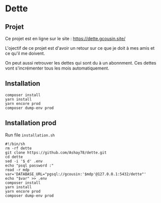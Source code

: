 # Dette

## Projet

Ce projet est en ligne sur le site : https://dette.gcousin.site/

L'ojectif de ce projet est d'avoir un retour sur ce que je doit à mes amis et ce qu'il me doivent.

On peut aussi retrouver les dettes qui sont du à un abonnment. Ces dettes vont s'incrémenter tous les mois automatiquement.

## Installation
```
composer install
yarn install
yarn encore prod
composer dump-env prod
```

## Installation prod

Run file ``installation.sh``

```shell script
#!/bin/sh
rm -rf dette
git clone https://github.com/Ashay78/dette.git
cd dette
sed -i '$ d' .env
echo "psql password :"
read -r mdp
var='DATABASE_URL="pgsql://gcousin:'$mdp'@127.0.0.1:5432/dette"'
echo "$var" >> .env
composer install
yarn install
yarn encore prod
composer dump-env prod
```


